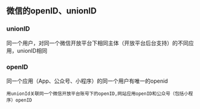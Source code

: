 

## 微信的openID、unionID

### unionID
同一个用户，对同一个微信开放平台下相同主体（开放平台后台支持）的不同应用，unionID相同
### openID
同一个应用（App、公众号、小程序）的同一个用户有唯一的openid

```
用unionId关联同一个微信开放平台账号下的openID,网站应用openID和公众号（包括小程序）openID

```